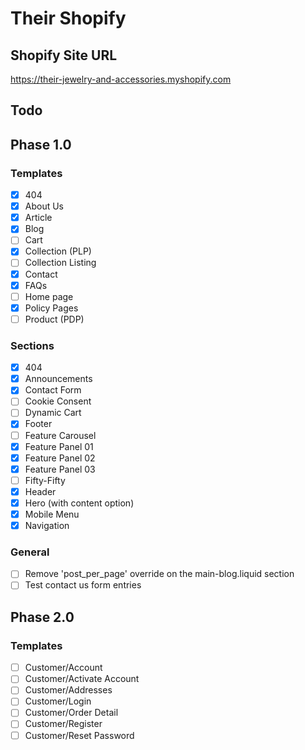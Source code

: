 # Their Shopify

## Shopify Site URL
https://their-jewelry-and-accessories.myshopify.com

## Todo
## Phase 1.0
### Templates
- [x] 404
- [x] About Us
- [x] Article
- [x] Blog
- [ ] Cart
- [x] Collection (PLP)
- [ ] Collection Listing
- [x] Contact
- [x] FAQs
- [ ] Home page
- [x] Policy Pages
- [ ] Product (PDP)

### Sections
- [x] 404
- [x] Announcements
- [x] Contact Form
- [ ] Cookie Consent
- [ ] Dynamic Cart
- [x] Footer
- [ ] Feature Carousel
- [x] Feature Panel 01
- [x] Feature Panel 02
- [x] Feature Panel 03
- [ ] Fifty-Fifty
- [x] Header
- [x] Hero (with content option)
- [x] Mobile Menu
- [x] Navigation

### General
- [ ] Remove 'post_per_page' override on the main-blog.liquid section
- [ ] Test contact us form entries

## Phase 2.0
### Templates
- [ ] Customer/Account
- [ ] Customer/Activate Account
- [ ] Customer/Addresses
- [ ] Customer/Login
- [ ] Customer/Order Detail
- [ ] Customer/Register
- [ ] Customer/Reset Password
